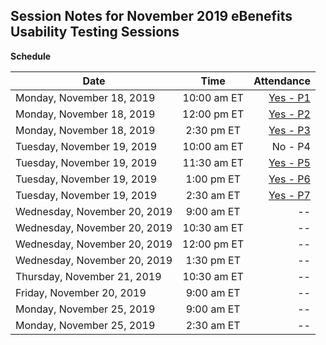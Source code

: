 ## Session Notes for November 2019 eBenefits Usability Testing Sessions
**Schedule**  

| Date        | Time           | Attendance  |
| ------------- |:-------------:| -----:|
| Monday, November 18, 2019      | 10:00 am ET | [Yes - P1](https://github.com/department-of-veterans-affairs/va.gov-team/tree/master/teams/vsa/teams/ebenefits/research/disabilities-dependents-usability-1119/session-notes/monday-november-18) |
| Monday, November 18, 2019      | 12:00 pm ET | [Yes - P2](https://github.com/department-of-veterans-affairs/va.gov-team/tree/master/teams/vsa/teams/ebenefits/research/disabilities-dependents-usability-1119/session-notes/monday-november-18) |
| Monday, November 18, 2019      | 2:30 pm ET | [Yes - P3](https://github.com/department-of-veterans-affairs/va.gov-team/tree/master/teams/vsa/teams/ebenefits/research/disabilities-dependents-usability-1119/session-notes/monday-november-18) |
| Tuesday, November 19, 2019      | 10:00 am ET | No - P4 |
| Tuesday, November 19, 2019      | 11:30 am ET | [Yes - P5](https://github.com/department-of-veterans-affairs/va.gov-team/blob/master/teams/vsa/teams/ebenefits/research/disabilities-dependents-usability-1119/session-notes/tuesday-november-19/p5-jw-tues-nov-19-1130am-eastern.md) |
| Tuesday, November 19, 2019      | 1:00 pm ET | [Yes - P6](https://github.com/department-of-veterans-affairs/va.gov-team/blob/master/teams/vsa/teams/ebenefits/research/disabilities-dependents-usability-1119/session-notes/tuesday-november-19/p6-jw-tues-nov-19-100pm-eastern.md) |
| Tuesday, November 19, 2019      | 2:30 am ET | [Yes - P7](https://github.com/department-of-veterans-affairs/va.gov-team/blob/master/teams/vsa/teams/ebenefits/research/disabilities-dependents-usability-1119/session-notes/tuesday-november-19/p7-jw-tues-nov-19-230pm-eastern.md) |
| Wednesday, November 20, 2019      | 9:00 am ET | -- |
| Wednesday, November 20, 2019      | 10:30 am ET | -- |
| Wednesday, November 20, 2019      | 12:00 pm ET | -- |
| Wednesday, November 20, 2019      | 1:30 pm ET | -- |
| Thursday, November 21, 2019      | 10:30 am ET | -- |
| Friday, November 20, 2019      | 9:00 am ET | -- |
| Monday, November 25, 2019      | 9:00 am ET | -- |
| Monday, November 25, 2019      | 2:30 am ET | -- |

